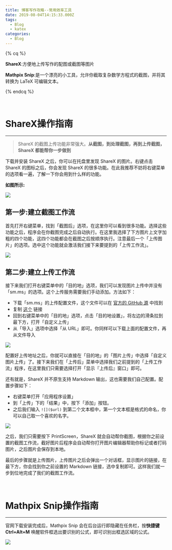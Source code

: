 ```yaml
---
title: 博客写作攻略--常用效率工具
date: 2019-08-04T14:15:33.000Z
tags:
  - Blog
  - katex
categories:
  - Blog
---
```




{% cq %}

**ShareX**:方便地上传写作的配图或截图等图片

**Mathpix Snip**:是一个漂亮的小工具，允许你截取复杂数学方程式的截图，并将其转换为 LaTeX 可编辑文本。

{% endcq %}

<!-- more -->

<br>

# ShareX操作指南

---

> ShareX 的截图上传功能非常强大。**从截图，到处理截图，再到上传截图，ShareX 都能帮你一步做到**

下载并安装 ShareX 之后，你可以在托盘里发现 ShareX 的图片。右键点击 ShareX 的图标之后，你会发现 ShareX 的很多功能。在此我推荐不妨将右键菜单的选项看一遍，了解一下你会用到什么样的功能。

**如图所示:**

![](https://i.loli.net/2019/08/04/NVymjz837OBsLTq.png)

## 第一步:建立截图工作流

首先打开右键菜单，找到「截图后」选项，在这里你可以看到很多功能。选择这些功能之后，程序会在你截图完成之后自动执行。在这里我选择了下方图片上文字加粗的四个功能，这四个功能都会在截图之后按顺序执行。注意最后一个「上传图片」的选项。选中这个功能就会激活我们接下来要提到的「上传工作流」。

![](https://i.loli.net/2019/08/04/5iqMXn8THwgNBKt.png)

## 第二步:建立上传工作流

接下来我们打开右键菜单中的「目的地」选项，我们可以发现图片上传中并没有「sm.ms」的选项。这个上传服务需要我们手动添加。方法如下：

- 下载「sm.ms」的上传配置文件，这个文件可以在 [官方的 GitHub 源](https://github.com/ShareX/CustomUploaders) 中找到
- 复制 [这个](https://raw.githubusercontent.com/ShareX/CustomUploaders/master/sm.ms.sxcu) 链接
- 回到右键菜单中的「目的地」选项，点击「目的地设置」，将左边的滑条拉到最下方，打开「自定义上传」
- 从「导入」选项中选择「从 URL」即可。你同样可以下载上面的配置文件，再从文件导入

![](https://i.loli.net/2019/08/04/RtqSNJb3QVHcPCd.gif)

配置好上传地址之后，你就可以直接在「目的地」的「图片上传」中选择「自定义图片上传」了。接下来我们在「上传后」菜单中选择我们之前提到的「上传工作流」程序，在这里我们只需要选择打开「显示『上传后』窗口」即可。

还有就是，ShareX 并不原生支持 Markdown 输出，这也需要我们自己配置。配置步骤如下：

- 右键菜单打开「应用程序设置」
- 到「上传」下的「结果」中，按下「添加」按钮。
- 之后我们输入 `![]($url)` 到第二个文本框中，第一个文本框是格式的命名，你可以自己取一个喜欢的名字。

![](https://i.loli.net/2019/08/04/1IbU9gBHetFD3PE.gif)

之后，我们只需要按下 PrintScreen，ShareX 就会自动帮你截图，根据你之前设置的截图工作流，截好图片后程序会自动帮你打开图片编辑器帮助你标记或者打码图片，之后图片会保存到本地。

最后的步骤就是上传图片，上传图片之后会弹出一个对话框，显示图片的链接，在最下方，你会找到你之前设置的 Markdown 链接，选中复制即可。这样我们就一步到位地完成了我们的截图工作流。

<br>

# Mathpix Snip操作指南

---

官网下载安装完成后，Mathpix Snip 会在后台运行即隐藏在任务栏，按**快捷键 Ctrl+Alt+M** 唤醒软件框选出要识别的公式，即可识别出框选区域的公式。

![](https://i.loli.net/2019/08/04/mDX5PeFJ61zUNLu.gif)

